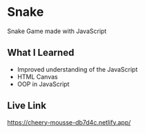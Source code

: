 # Snake
Snake Game made with JavaScript
## What I Learned
* Improved understanding of the JavaScript
* HTML Canvas
* OOP in JavaScript
## Live Link
https://cheery-mousse-db7d4c.netlify.app/
